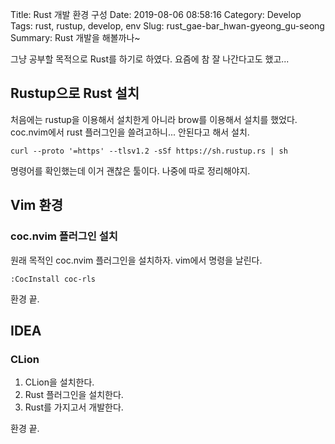 Title: Rust 개발 환경 구성
Date: 2019-08-06 08:58:16
Category: Develop
Tags: rust, rustup, develop, env
Slug: rust_gae-bar_hwan-gyeong_gu-seong
Summary: Rust 개발을 해볼까나~

그냥 공부할 목적으로 Rust를 하기로 하였다.
요즘에 참 잘 나간다고도 했고...

## Rustup으로 Rust 설치

처음에는 rustup을 이용해서 설치한게 아니라 brow를 이용해서 설치를 했었다.
coc.nvim에서 rust 플러그인을 쓸려고하니... 안된다고 해서 설치.

```shell
curl --proto '=https' --tlsv1.2 -sSf https://sh.rustup.rs | sh
```

명령어를 확인했는데 이거 괜찮은 툴이다.
나중에 따로 정리해야지.

## Vim 환경

### coc.nvim 플러그인 설치

원래 목적인 coc.nvim 플러그인을 설치하자.
vim에서 명령을 날린다.

```
:CocInstall coc-rls
```

환경 끝.

## IDEA

### CLion

1. CLion을 설치한다.
2. Rust 플러그인을 설치한다.
3. Rust를 가지고서 개발한다.

환경 끝.

